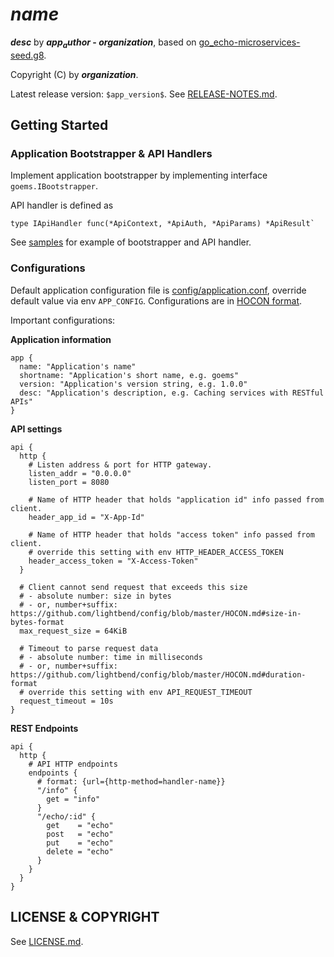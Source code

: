 # $name$

**$desc$** by **$app_author$ - $organization$**, based on [go_echo-microservices-seed.g8](https://github.com/btnguyen2k/go_echo-microservices-seed.g8).

Copyright (C) by **$organization$**.

Latest release version: `$app_version$`. See [RELEASE-NOTES.md](RELEASE-NOTES.md).

## Getting Started

### Application Bootstrapper & API Handlers

Implement application bootstrapper by implementing interface `goems.IBootstrapper`.

API handler is defined as

```
type IApiHandler func(*ApiContext, *ApiAuth, *ApiParams) *ApiResult`
```

See [samples](src/samples) for example of bootstrapper and API handler.

### Configurations

Default application configuration file is [config/application.conf](config/application.conf), override default value via env `APP_CONFIG`.
Configurations are in [HOCON format](https://github.com/lightbend/config/blob/master/HOCON.md).

Important configurations:

**Application information**

```
app {
  name: "Application's name"
  shortname: "Application's short name, e.g. goems"
  version: "Application's version string, e.g. 1.0.0"
  desc: "Application's description, e.g. Caching services with RESTful APIs"
}
```

**API settings**

```
api {
  http {
    # Listen address & port for HTTP gateway.
    listen_addr = "0.0.0.0"
    listen_port = 8080

    # Name of HTTP header that holds "application id" info passed from client.
    header_app_id = "X-App-Id"

    # Name of HTTP header that holds "access token" info passed from client.
    # override this setting with env HTTP_HEADER_ACCESS_TOKEN
    header_access_token = "X-Access-Token"
  }

  # Client cannot send request that exceeds this size
  # - absolute number: size in bytes
  # - or, number+suffix: https://github.com/lightbend/config/blob/master/HOCON.md#size-in-bytes-format
  max_request_size = 64KiB

  # Timeout to parse request data
  # - absolute number: time in milliseconds
  # - or, number+suffix: https://github.com/lightbend/config/blob/master/HOCON.md#duration-format
  # override this setting with env API_REQUEST_TIMEOUT
  request_timeout = 10s
}
```

**REST Endpoints**

```
api {
  http {
    # API HTTP endpoints
    endpoints {
      # format: {url={http-method=handler-name}}
      "/info" {
        get = "info"
      }
      "/echo/:id" {
        get    = "echo"
        post   = "echo"
        put    = "echo"
        delete = "echo"
      }
    }
  }
}
```

## LICENSE & COPYRIGHT

See [LICENSE.md](LICENSE.md).
